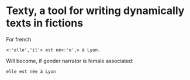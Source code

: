 # Texty, a tool for writing dynamically texts in fictions

For french

```
<:'elle','il'> est né<:'e',> à Lyon.
```

Will become, if gender narrator is female associated:
```
elle est née à Lyon
```